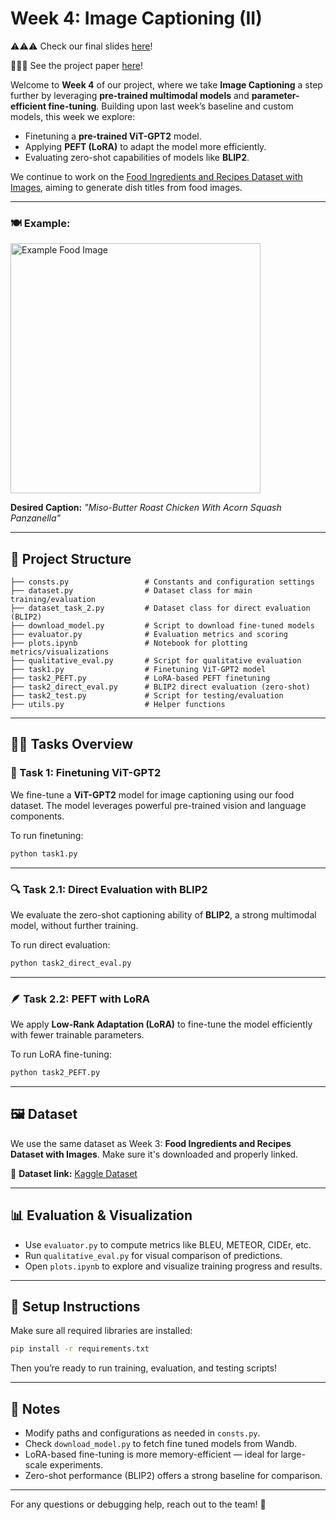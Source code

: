 # Week 4: Image Captioning (II)

⚠️⚠️⚠️ Check our final slides [here](https://docs.google.com/presentation/d/17mf8qRFvCeGZUFsSpi91ZiALxGDk06jlI7QYSyJsF78/edit?slide=id.g31bab77bdae_0_0#slide=id.g31bab77bdae_0_0)!

📝📝📝 See the project paper [here](https://overleaf.cvc.uab.cat/read/tbtthcmqxmft#83be8e)!

Welcome to **Week 4** of our project, where we take **Image Captioning** a step further by leveraging **pre-trained multimodal models** and **parameter-efficient fine-tuning**. Building upon last week’s baseline and custom models, this week we explore:

- Finetuning a **pre-trained ViT-GPT2** model.
- Applying **PEFT (LoRA)** to adapt the model more efficiently.
- Evaluating zero-shot capabilities of models like **BLIP2**.

We continue to work on the [Food Ingredients and Recipes Dataset with Images](https://www.kaggle.com/datasets/pes12017000148/food-ingredients-and-recipe-dataset-with-images), aiming to generate dish titles from food images.

---

### 🍽️ Example:

<img src="https://assets.epicurious.com/photos/5f99a91e819b886aba0a2846/1:1/w_1920,c_limit/Chickensgiving_HERO_RECIPE_101920_1374_VOG_final.jpg" alt="Example Food Image" width="400"/>

**Desired Caption:** *"Miso-Butter Roast Chicken With Acorn Squash Panzanella"*

---

## 📂 Project Structure

```
├── consts.py                 # Constants and configuration settings
├── dataset.py                # Dataset class for main training/evaluation
├── dataset_task_2.py         # Dataset class for direct evaluation (BLIP2)
├── download_model.py         # Script to download fine-tuned models
├── evaluator.py              # Evaluation metrics and scoring
├── plots.ipynb               # Notebook for plotting metrics/visualizations
├── qualitative_eval.py       # Script for qualitative evaluation
├── task1.py                  # Finetuning ViT-GPT2 model
├── task2_PEFT.py             # LoRA-based PEFT finetuning
├── task2_direct_eval.py      # BLIP2 direct evaluation (zero-shot)
├── task2_test.py             # Script for testing/evaluation
├── utils.py                  # Helper functions
```

---

## 🏋️‍♂️ Tasks Overview

### 🔧 Task 1: Finetuning ViT-GPT2

We fine-tune a **ViT-GPT2** model for image captioning using our food dataset. The model leverages powerful pre-trained vision and language components.

To run finetuning:

```bash
python task1.py
```

---

### 🔍 Task 2.1: Direct Evaluation with BLIP2

We evaluate the zero-shot captioning ability of **BLIP2**, a strong multimodal model, without further training.

To run direct evaluation:

```bash
python task2_direct_eval.py
```

---

### 🪶 Task 2.2: PEFT with LoRA

We apply **Low-Rank Adaptation (LoRA)** to fine-tune the model efficiently with fewer trainable parameters.

To run LoRA fine-tuning:

```bash
python task2_PEFT.py
```

---

## 🖼️ Dataset

We use the same dataset as Week 3: **Food Ingredients and Recipes Dataset with Images**. Make sure it's downloaded and properly linked.

🔗 **Dataset link:** [Kaggle Dataset](https://www.kaggle.com/datasets/pes12017000148/food-ingredients-and-recipe-dataset-with-images)

---

## 📊 Evaluation & Visualization

- Use `evaluator.py` to compute metrics like BLEU, METEOR, CIDEr, etc.
- Run `qualitative_eval.py` for visual comparison of predictions.
- Open `plots.ipynb` to explore and visualize training progress and results.

---

## 🚀 Setup Instructions

Make sure all required libraries are installed:

```bash
pip install -r requirements.txt
```

Then you’re ready to run training, evaluation, and testing scripts!

---

## 📌 Notes

- Modify paths and configurations as needed in `consts.py`.
- Check `download_model.py` to fetch fine tuned models from Wandb.
- LoRA-based fine-tuning is more memory-efficient — ideal for large-scale experiments.
- Zero-shot performance (BLIP2) offers a strong baseline for comparison.

---

For any questions or debugging help, reach out to the team! 🚀
